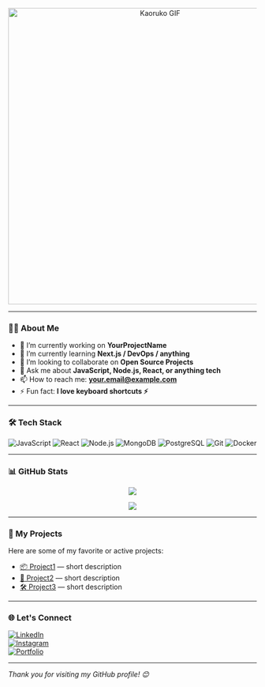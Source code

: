 <!-- Banner -->
<p align="center">
  <img src="https://media1.tenor.com/m/7ddM67UZbgYAAAAC/kaoruko-waguri-waguri-kaoruko.gif" alt="Kaoruko GIF" width="600" />
</p>

---

### 🙋‍♂️ About Me

- 🔭 I’m currently working on **YourProjectName**
- 🌱 I’m currently learning **Next.js / DevOps / anything**
- 👯 I’m looking to collaborate on **Open Source Projects**
- 💬 Ask me about **JavaScript, Node.js, React, or anything tech**
- 📫 How to reach me: **your.email@example.com**
- ⚡ Fun fact: **I love keyboard shortcuts ⚡**

---

### 🛠️ Tech Stack

![JavaScript](https://img.shields.io/badge/-JavaScript-black?style=flat-square&logo=javascript)
![React](https://img.shields.io/badge/-React-black?style=flat-square&logo=react)
![Node.js](https://img.shields.io/badge/-Node.js-black?style=flat-square&logo=node.js)
![MongoDB](https://img.shields.io/badge/-MongoDB-black?style=flat-square&logo=mongodb)
![PostgreSQL](https://img.shields.io/badge/-PostgreSQL-black?style=flat-square&logo=postgresql)
![Git](https://img.shields.io/badge/-Git-black?style=flat-square&logo=git)
![Docker](https://img.shields.io/badge/-Docker-black?style=flat-square&logo=docker)

---

### 📊 GitHub Stats

<p align="center">
  <img src="https://github-readme-stats.vercel.app/api?username=YourUsername&show_icons=true&theme=tokyonight" />
</p>

<p align="center">
  <img src="https://github-readme-streak-stats.herokuapp.com?user=YourUsername&theme=tokyonight&hide_border=true" />
</p>

---

### 🚀 My Projects

Here are some of my favorite or active projects:

- [📦 Project1](https://github.com/YourUsername/Project1) — short description
- [📱 Project2](https://github.com/YourUsername/Project2) — short description
- [🛠️ Project3](https://github.com/YourUsername/Project3) — short description

---

### 🌐 Let's Connect

[![LinkedIn](https://img.shields.io/badge/-LinkedIn-0077B5?style=flat-square&logo=linkedin)](https://linkedin.com/in/yourlinkedin)  
[![Instagram](https://img.shields.io/badge/-Instagram-E4405F?style=flat-square&logo=instagram&logoColor=white)](https://instagram.com/yourusername)  
[![Portfolio](https://img.shields.io/badge/-Portfolio-black?style=flat-square)](https://yourportfolio.com)

---

_Thank you for visiting my GitHub profile! 😊_


<!--
**ZahdanGG/ZahdanGG** is a ✨ _special_ ✨ repository because its `README.md` (this file) appears on your GitHub profile.

Here are some ideas to get you started:

- 🔭 I’m currently working on ...
- 🌱 I’m currently learning ...
- 👯 I’m looking to collaborate on ...
- 🤔 I’m looking for help with ...
- 💬 Ask me about ...
- 📫 How to reach me: ...
- 😄 Pronouns: ...
- ⚡ Fun fact: ...
-->
